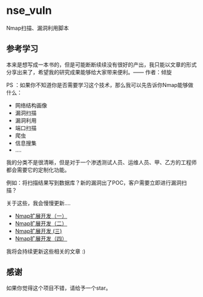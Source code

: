 # nse_vuln
Nmap扫描、漏洞利用脚本

## 参考学习

本来是想写成一本书的，但是可能断断续续没有很好的产出，我只能以文章的形式分享出来了，希望我的研究成果能够给大家带来便利。—— 作者：倾旋

PS ：如果你不知道你是否需要学习这个技术，那么我可以先告诉你Nmap能够做什么：

* 网络结构画像
* 漏洞扫描
* 漏洞利用
* 端口扫描
* 爬虫
* 信息搜集
* ....

我的分类不是很清晰，但是对于一个渗透测试人员、运维人员、甲、乙方的工程师都会需要它的定制化功能。

例如：将扫描结果写到数据库？新的漏洞出了POC，客户需要立即进行漏洞扫描？

关于这些，我会慢慢更新.... 

* [Nmap扩展开发（一）](http://zhuanlan.zhihu.com/p/40669603)
* [Nmap扩展开发（二）](http://zhuanlan.zhihu.com/p/40677048)
* [Nmap扩展开发 (三) ](http://zhuanlan.zhihu.com/p/40678654)
* [Nmap扩展开发（四）](http://zhuanlan.zhihu.com/p/40681245)

我将会持续更新这些相关的文章 :) 

## 感谢

如果你觉得这个项目不错，请给予一个star。


